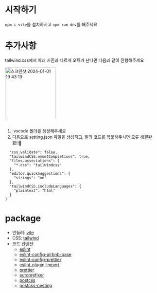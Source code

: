 # 시작하기
``` npm i vite ```를 설치하시고 ```npm run dev```를 해주세요

# 추가사항

tailwind.css에서 아래 사진과 다르게 오류가 난다면 다음과 같이 진행해주세요

<img width="167" alt="스크린샷 2024-01-01 19 43 13" src="https://github.com/FRONTENDSCHOOL8/sunfish-EUID/assets/113508075/1555e7d2-0218-408b-a00b-a125f90f6b84">

<br/>
<br/>


1. .vscode 폴더를 생성해주세요
2. 다음으로 setting.json 파일을 생성하고, 밑의 코드를 복붙해주시면 오류 해결완료!!🫡
```{
  "css.validate": false,
  "tailwindCSS.emmetCompletions": true,
  "files.associations": {
    "*.css": "tailwindcss"
  },
  "editor.quickSuggestions": {
    "strings": "on"
  },
  "tailwindCSS.includeLanguages": {
    "plaintext": "html"
  }
}
```

# package
- 번들러: [vite](https://ko.vitejs.dev/guide/)
- CSS: [tailwind](https://tailwindcss.com/)
- 코드 컨벤션:
  - [eslint](https://eslint.org/docs/latest/)
  - [eslint-config-airbnb-base](https://www.npmjs.com/package/eslint-config-airbnb-base)
  - [eslint-config-prettier](https://www.npmjs.com/package/eslint-config-prettier)
  - [eslint-plugin-import](https://www.npmjs.com/package/eslint-plugin-import)
  - [prettier](https://prettier.io/docs/en/)
  - [autoprefixer](https://github.com/postcss/autoprefixer)
  - [postcss](https://postcss.org/docs/)
  - [postcss-nesting](https://www.npmjs.com/package/postcss-nesting)
